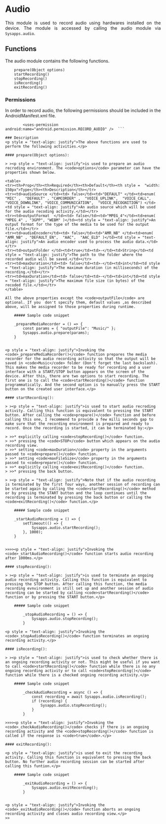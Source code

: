 # Audio
<p style = "text-align: justify">This module is used to record audio using hardwares installed on the device. The module is accessed by calling the audio module via <code>Sysapps.audio</code>.</p> 

## Functions
<p style = "text-align: justify">The audio module contains the following functions.</p>

``` 
    prepare(Object options)
    startRecording()
    stopRecording()
    isRecording()
    exitRecording()
```

### Permissions
<p style = "text-align: justify">In order to record audio, the following permissions should be included in the AndroidManifest.xml file.</p>

```     <uses-permission android:name="android.permission.WRITE_EXTERNAL_STORAGE"/>
        <uses-permission android:name="android.permission.RECORD_AUDIO" />  ```

### Description
<p style = "text-align: justify">The above functions are used to perform the following activities.</p>

#### prepare(Object options): 

> ><p style = "text-align: justify">is used to prepare an audio recroding environment. The <code>options</code> parameter can have the properties shown below. 
    
<table>
<tr><th>Prop</th><th>Required</th><th>Default</th><th style =  "width: 150px">Type</th><th>Description</th></tr>
<tr><td>audioSource </td><td> false</td><td>"DEFAULT" </td><td>enum( "MIC" ,  "DEFAULT" , "CAMCORDER" ,  "VOICE_UPLINK",  "VOICE_CALL", "VOICE_DOWNLINK", "VOICE_COMMUNICATION",  "VOICE_RECOGNITION") </td><td style = "text-align: justify">An audio source which will be used for the audio recoding activity.</td></tr>
<tr><td>outputFormat  </td><td> false</td><td>"MPEG_4"</td><td>enum( "MPEG_4" , "3GPP", "WEBM" )</td><td style = "text-align: justify">An output format for the type of the media to be used for the output file.</td></tr>
<tr><td>audioEncoder</td><td> false</td><td>"AMR_NB" </td><td>enum( "AMR_NB" , "DEFAULT_EN",  "AAC",  "AAC_ELD" )</td><td style = "text-align: justify">An audio encoder used to process the audio data.</td></tr>
<tr><td>outputFolder </td><td>true</td><td>-</td><td>String</td><td style = "text-align: justify">The path to the folder where the recorded audio will be saved.</td></tr>
<tr><td>maxDuration</td><td> false</td><td>-</td><td>int</td><td style = "text-align: justify">The maximum duration (in milliseconds) of the recording.</td></tr>
<tr><td>maxDuration</td><td> false</td><td>-</td><td>int</td><td style = "text-align: justify">The maximum file size (in bytes) of the recoded file.</td></tr>
</table>

All the above properties except the <code>outputFile</code> are optional. If you  don't specify them, default values ,as described above, will be assigned to those properties during runtime.

    ##### Sample code snippet
``` 
        _prepareMediaRecorder = () => {
        	const params = { "outputFile": "Music/" };
        	Sysapps.audio.prepare(params);
        } 
```

<p style = "text-align: justify">Invoking the <code>_prepareMediaRecorder()</code> function prepares the media recorder for the audio recording activity so that the output will be saved in <code>Music</code> folder (Don't forget the last backslash). This makes the media recorder to be ready for recording and a user interface with a START/STOP button appears on the screen of the device. After this, there are two options to start recording. The first one is to call the <code>startRecording()</code> function programmatically. And the second option is to manually press the START button on the created user interface.</p>

#### startRecording(): 

> ><p style = "text-align: justify">is used to start audio recroding activity. Calling this function is equivalent to pressing the START button. After calling the <code>prepare()</code> function and before calling this one, I recommend to provide a few milli seconds gap to make sure that the recording environment is prepared and ready to record. Once the recording is started, it can be terminated by:</p>

> >>* explicitly calling <code>stopRecording()</code> function.
> >>* pressing the <code>STOP</code> button which appears on the audio recording view.
> >>* setting <code>maxDuration</code> property in the arguments passed to <code>prepare()</code> function.
> >>* setting <code>maxFileSize</code> property in the arguments passed to <code>prepare()</code> function.
> >>* explicitly calling <code>exitRecording()</code> function.
> >>* pressing the back button.

> ><p style = "text-align: justify">Note that if the audio recording is terminated by the first four ways, another session of recording can be started again by calling the <code>startRecording()</code> method or by pressing the START button and the loop continues until the recording is terminated by pressing the back button or calling the <code>exitRecording()</code> function.</p>
    
    ##### Sample code snippet
``` 
        _startAudioRecording = () => {
        	setTimeout(() => {
        		Sysapps.audio.startRecording();
        	}, 1000);        	
        } 
```

>>>><p style = "text-align: justify">Invoking the <code>_startAudioRecording()</code> function starts audio recording after 1000ms.</p>

#### stopRecording(): 

> ><p style = "text-align: justify">is used to terminate an ongoing audio recording activity. Calling this function is equivalent to pressing the STOP button. After calling this function, the media recording evnvironment is still set up and another session of audio recording can be started by calling <code>startRecording()</code> function or by pressing the START button.</p>

    ##### Sample code snippet
``` 
            _stopAudioRecording = () => {
                Sysapps.audio.stopRecording();
            } 
```
<p style = "text-align: justify">Invoking the <code>_stopAudioRecording()</code> function terminates an ongoing recording activity.</p>

#### isRecording(): 

> ><p style = "text-align: justify">is used to check whether there is an ongoing recording activity or not. This might be useful if you want to call <code>startRecording()</code> function while there is no any ongoing recording activity or to call <code>stopRecording()</code> function while there is a checked ongoing recording activity.</p>

    ##### Sample code snippet
``` 
            _checkAudioRecording = async () => {
                const recording = await Sysapps.audio.isRecording();
                if (recording) {
                	Sysapps.audio.stopRecording();
                }
            } 
```
>>>><p style = "text-align: justify">Invoking the <code>_checkAudioRecording()</code> checks if there is an ongoing recording activity and the <code>stopRecording()</code> function is called if the response is <code>true</code>.</p>

#### exitRecording(): 

<p style = "text-align: justify">is used to exit the recording activity. Calling this function is equivalent to pressing the back button. No further audio recording session can be started after calling this funtion.</p>

    ##### Sample code snippet
``` 
            _exitAudioRecording = () => {
                Sysapps.audio.exitRecording();
            } 
```

<p style = "text-align: justify">Invoking the <code>_exitAudioRecording()</code> function aborts an ongoing recording activity and closes audio recording view.</p>
>>
